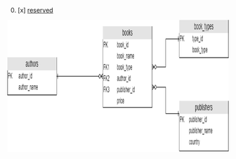 00. [x] [reserved](./reserved)

[<img src="./00-bookstore-SQL-Server-Sample-Database.png" width=700, height=300 />](./00-bookstore-SQL-Server-Sample-Database.png)